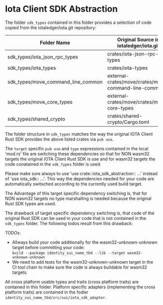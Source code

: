 # Iota Client SDK Abstraction

The folder `sdk_types` contained in this folder provides a selection of
code copied from the iotaledger/iota.git repository:

| Folder Name                           | Original Source in iotaledger/iota.git |
| ------------------------------------- | -------------------------------------- |
| sdk_types/iota_json_rpc_types         | crates/iota-json-rpc-types |
| sdk_types/iota_types                  | crates/iota-types |
| sdk_types/move_command_line_common    | external-crates/move/crates/move-command-line-common |
| sdk_types/move_core_types             | external-crates/move/crates/move-core-types |
| sdk_types/shared_crypto               | crates/shared-crypto/Cargo.toml |

The folder structure in `sdk_types` matches the way the original IOTA Client Rust SDK
provides the above listed crates via `pub use`.

The `target` specific `pub use` and `type` expressions contained in the local
'mod.rs' file are switching these dependencies so that for NON wasm32 targets
the original IOTA Client Rust SDK is use and for wasm32 targets the code conatained
in the `sdk_types` folder is used.

Please make sure always to use 'use crate::iota_sdk_abstraction:: ...'
instead of 'use iota_sdk:: ...'. This way the dependencies needed for your
code are automatically switsched according to the currently used build target.

The Advantage of this target specific dependency switching is,
that for NON wasm32 targets no type marshalling is needed because
the original Rust SDK types are used.

The drawback of target specific dependency switching is, that code of
the original Rust SDK can be used in your code that is not contained in the
`sdk_types` folder. The following todos result from this drawback:

TODOs:
* Allways build your code additionally for the wasm32-unknown-unknown target
  before committing your code:<br>
  `build --package identity_sui_name_tbd --lib --target wasm32-unknown-unknown` 
* We need to add tests for the wasm32-unknown-unknown target in the CI tool chain
  to make sure the code is always buildable for wasm32 targets. 
  
All cross platform usable types and traits (cross platform traits)
are contained in this folder.
Platform specific adapters (implementing the cross platform traits) are contained in 
the fodler `identity_sui_name_tbd/src/sui/iota_sdk_adapter`.